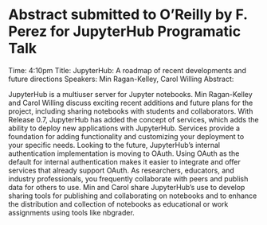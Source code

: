 # Abstract submitted to O’Reilly by F. Perez for JupyterHub Programatic Talk
Time: 4:10pm
Title: JupyterHub: A roadmap of recent developments and future directions
Speakers: Min Ragan-Kelley, Carol Willing
Abstract:

JupyterHub is a multiuser server for Jupyter notebooks. Min Ragan-Kelley and Carol Willing discuss exciting recent additions and future plans for the project, including sharing notebooks with students and collaborators. With Release 0.7, JupyterHub has added the concept of services, which adds the ability to deploy new applications with JupyterHub. Services provide a foundation for adding functionality and customizing your deployment to your specific needs. Looking to the future, JupyterHub’s internal authentication implementation is moving to OAuth. Using OAuth as the default for internal authentication makes it easier to integrate and offer services that already support OAuth. As researchers, educators, and industry professionals, you frequently collaborate with peers and publish data for others to use. Min and Carol share JupyterHub’s use to develop sharing tools for publishing and collaborating on notebooks and to enhance the distribution and collection of notebooks as educational or work assignments using tools like nbgrader.


